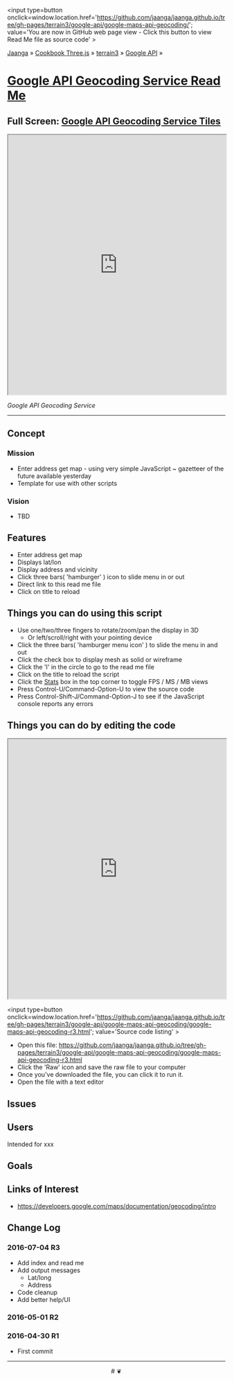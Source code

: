<span style=display:none; >[You are now in GitHub source code view - click this link to view Read Me file as a web page]
( https://jaanga.github.io/terrain3/google-api/google-maps-api-geocoding/index.html#readme.md "View file as a web page." ) </span>
<input type=button onclick=window.location.href='https://github.com/jaanga/jaanga.github.io/tree/gh-pages/terrain3/google-api/google-maps-api-geocoding/'; value='You are now in GitHub web page view - Click this button to view Read Me file as source code' >

[Jaanga]( http://jaanga.github.io ) &raquo; [Cookbook Three.js]( http://jaanga.github.io/cookbook-threejs/  ) &raquo;
[terrain3]( https://jaanga.github.io/terrain3/ ) &raquo; [Google API]( https://jaanga.github.io/terrain3/google-api/ ) &raquo;

[Google API Geocoding Service Read Me]( https://jaanga.github.io/terrain3/google-api/google-maps-api-elevations-for-tiles/index.html#readme.md )
===

## Full Screen: [ Google API Geocoding Service Tiles ]( https://jaanga.github.io/terrain3/google-api/google-maps-api-geocoding/index.html )

<img src="https://cloud.githubusercontent.com/assets/547626/16568705/49fbe668-41e2-11e6-8f22-4b2c2f71c7f0.png" style=display:none; width=800 >

<iframe src=https://jaanga.github.io/terrain3/google-api/google-maps-api-geocoding-to-api/index.html width=100% height=600px ></iframe>

_Google API Geocoding Service_

***

## Concept

### Mission

* Enter address get map - using very simple JavaScript ~ gazetteer of the future available yesterday
* Template for use with other scripts

### Vision

* TBD


## Features


* Enter address get map
* Displays lat/lon
* Display address and vicinity
* Click three bars( 'hamburger' ) icon to slide menu in or out
* Direct link to this read me file
* Click on title to reload 

## Things you can do using this script

* Use one/two/three fingers to rotate/zoom/pan the display in 3D
	* Or left/scroll/right with your pointing device 
* Click the three bars( 'hamburger menu icon' ) to slide the menu in and out
* Click the check box to display mesh as solid or wireframe
* Click the 'I' in the circle to go to the read me file
* Click on the title to reload the script
* Click the [Stats]( https://github.com/mrdoob/stats.js/ ) box in the top corner to toggle FPS / MS / MB views
* Press Control-U/Command-Option-U to view the source code
* Press Control-Shift-J/Command-Option-J to see if the JavaScript console reports any errors



## Things you can do by editing the code

<iframe src='https://jaanga.github.io/cookbook-html/examples/libraries/ace-editor/ace-view-r1.html#
	https://jaanga.github.io/terrain3/google-api/google-maps-api-geocoding/google-maps-api-geocoding-r3.html' width=100% height=600 ></iframe>

<input type=button onclick=window.location.href='https://github.com/jaanga/jaanga.github.io/tree/gh-pages/terrain3/google-api/google-maps-api-geocoding/google-maps-api-geocoding-r3.html';
value='Source code listing' >


* Open this file: https://github.com/jaanga/jaanga.github.io/tree/gh-pages/terrain3/google-api/google-maps-api-geocoding/google-maps-api-geocoding-r3.html
* Click the 'Raw' icon and save the raw file to your computer
* Once you've downloaded the file, you can click it to run it.
* Open the file with a text editor


## Issues


## Users

Intended for xxx


## Goals


## Links of Interest

* https://developers.google.com/maps/documentation/geocoding/intro



## Change Log

### 2016-07-04 R3

* Add index and read me
* Add output messages
	* Lat/long
	* Address
* Code cleanup
* Add better help/UI


### 2016-05-01 R2 


### 2016-04-30  R1

* First commit



***

<center title='Jaanga ~ your 3D happy place' >
# <a href=javascript:window.scrollTo(0,0); style=text-decoration:none; > ❦ </a>
</center>
